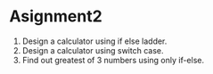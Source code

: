 # Asignment2

1. Design a calculator using if else ladder.
2. Design a calculator using switch case.
3. Find out greatest of 3 numbers using only if-else.
